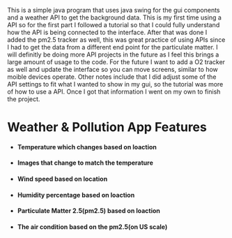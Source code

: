 This is a simple java program that uses java swing for the gui components and a weather API to get the background data. This is my first time using a API so for the first part I followed a tutorial so that I could fully 
understand how the API is being connected to the interface. After that was done I added the pm2.5 tracker as well, this was great practice of using APIs since I had to get the data from a different end point for the particulate matter. 
I will definitly be doing more API projects in the future as I feel this brings a large amount of usage to the code. For the future I want to add a O2 tracker as well and update the interface so you can move screens,
similar to how moible devices operate. Other notes include that I did adjust some of the API settings to fit what I wanted to show in my gui, so the tutorial was more of how to use a API. Once I got that information I went on my own to finish the project.
# Weather & Pollution App Features 
* #### Temperature which changes based on loaction
* #### Images that change to match the temperature
* #### Wind speed based on location
* #### Humidity percentage based on loaction
* #### Particulate Matter 2.5(pm2.5) based on loaction
* #### The air condition based on the pm2.5(on US scale)
